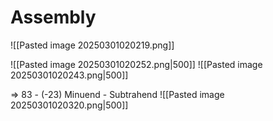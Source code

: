 # Assembly

![[Pasted image 20250301020219.png]]

![[Pasted image 20250301020252.png|500]]
![[Pasted image 20250301020243.png|500]]

=> 83 - (-23)
Minuend - Subtrahend
![[Pasted image 20250301020320.png|500]]

